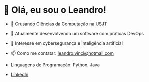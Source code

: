 # 👋 Olá, eu sou o Leandro!


- 🌱 Crusando Ciências da Computação na USJT
- 🔭 Atualmente desenvolvendo um software com práticas DevOps
- 💬 Interesse em cybersegurança e inteligência artificial
- 📫 Como me contatar: leandro.vinci@hotmail.com

- Linguagens de Programação: Python, Java

- [LinkedIn](https://www.linkedin.com/in/leandro-vinci-769220306/)
